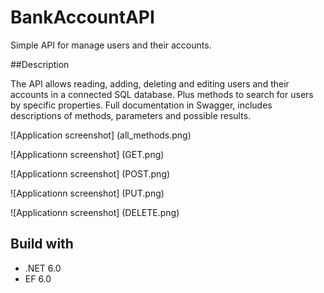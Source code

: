 # BankAccountAPI

Simple API  for manage users and their accounts. 

##Description

The API allows reading, adding, deleting and editing users and their accounts in a connected SQL database.
Plus methods to search for users by specific properties. 
Full documentation in Swagger, includes descriptions of methods, parameters and possible results.

![Application screenshot] (all_methods.png)

![Applicationn screenshot] (GET.png)

![Applicationn screenshot] (POST.png)

![Applicationn screenshot] (PUT.png)

![Applicationn screenshot] (DELETE.png)

## Build with
- .NET 6.0
- EF 6.0
